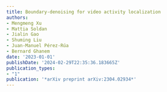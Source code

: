 ```yaml
---
title: Boundary-denoising for video activity localization
authors:
- Mengmeng Xu
- Mattia Soldan
- Jialin Gao
- Shuming Liu
- Juan-Manuel Pérez-Rúa
- Bernard Ghanem
date: '2023-01-01'
publishDate: '2024-02-29T22:35:36.183665Z'
publication_types:
- "1"
publication: '*arXiv preprint arXiv:2304.02934*'
---
```

